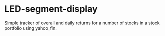 # LED-segment-display

Simple tracker of overall and daily returns for a number of stocks in a stock portfolio using yahoo_fin.
